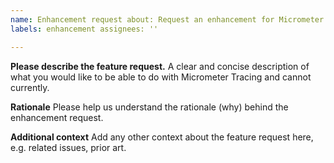 ```yaml
---
name: Enhancement request about: Request an enhancement for Micrometer title: ''
labels: enhancement assignees: ''

---
```


**Please describe the feature request.**
A clear and concise description of what you would like to be able to do with Micrometer Tracing and cannot currently.

**Rationale**
Please help us understand the rationale (why) behind the enhancement request.

**Additional context**
Add any other context about the feature request here, e.g. related issues, prior art.
